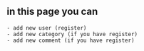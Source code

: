 ## in this page you can

    - add new user (register)
    - add new category (if you have register)
    - add new comment (if you have register)
    
